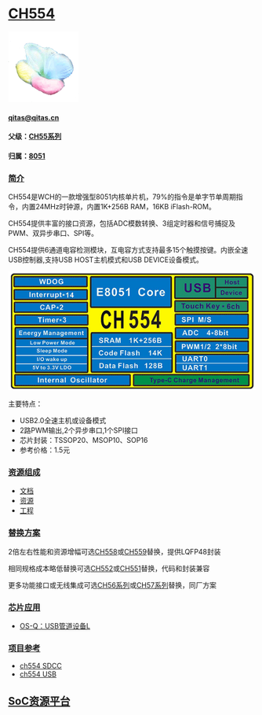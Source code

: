 ﻿# [CH554](https://github.com/sochub/CH554) 
[![sites](SoC/SoC.png)](http://www.qitas.cn) 
####  qitas@qitas.cn
#### 父级：[CH55系列](https://github.com/sochub/CH55)
#### 归属：[8051](https://github.com/sochub/8051) 

### [简介](https://github.com/sochub/CH554/wiki)

CH554是WCH的一款增强型8051内核单片机，79%的指令是单字节单周期指令，内置24MHz时钟源，内置1K+256B RAM，16KB iFlash-ROM。

CH554提供丰富的接口资源，包括ADC模数转换、3组定时器和信号捕捉及PWM、双异步串口、SPI等。

CH554提供6通道电容检测模块，互电容方式支持最多15个触摸按键。内嵌全速USB控制器,支持USB HOST主机模式和USB DEVICE设备模式。

[![sites](SoC/CH554.png)](http://www.wch.cn/products/CH554.html) 

主要特点：

* USB2.0全速主机或设备模式
* 2路PWM输出,2个异步串口,1个SPI接口
* 芯片封装：TSSOP20、MSOP10、SOP16
* 参考价格：1.5元

### [资源组成](https://github.com/sochub/CH554)

* [文档](docs/)
* [资源](src/)
* [工程](project/)

### [替换方案](https://github.com/sochub/CH554)

2倍左右性能和资源增幅可选[CH558](https://github.com/sochub/CH558)或[CH559](https://github.com/sochub/CH559)替换，提供LQFP48封装

相同规格成本略低替换可选[CH552](https://github.com/sochub/CH552)或[CH551](https://github.com/sochub/CH551)替换，代码和封装兼容

更多功能接口或无线集成可选[CH56系列](https://github.com/sochub/CH56)或[CH57系列](https://github.com/sochub/CH57)替换，同厂方案

### [芯片应用](https://github.com/sochub/CH554)

* [OS-Q：USB管道设备L](https://github.com/OS-Q/D95)

### [项目参考](https://github.com/sochub/CH554)

* [ch554 SDCC](https://github.com/Blinkinlabs/ch554_sdcc)
* [ch554 USB](https://github.com/rikka0w0/CH55x_USB_CompositeDevice)

##  [SoC资源平台](http://www.qitas.cn)  


